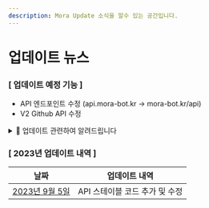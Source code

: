 ```yaml
---
description: Mora Update 소식을 알수 있는 공간입니다.
---
```


# 업데이트 뉴스


### [ 업데이트 예정 기능 ]
- API 엔드포인트 수정 (api.mora-bot.kr -> mora-bot.kr/api)
- V2 Github API 수정

<details>
<summary>📢 업데이트 관련하여 알려드립니다</summary>

- Mora의 업데이트이후 에러가 발생하실 경우 [문의하기](https://docs.mora-bot.kr/help)에서 하실수 있습니다!

- 업데이트 이후 불안정한 현상이 발생한다면 아래 단축키로 캐시 삭제를 시도해 주세요.<br>(※ 윈도우 OS: `Ctrl` + `Shift` + `R` / 맥 OS: `Command` + `Shift` + `R`)

- 캐시 삭제 이후로도 문제가 발생한다면 [Mora 고객센터](https://docs.mora-bot.kr/help)로 즉시 문의해 주세요. 
</details>

### [ 2023년 업데이트 내역 ]
| 날짜 | 업데이트 내역 |
| - | - |
| [2023년 9월 5일](https://docs.mora-bot.kr/updates/230905) | API 스테이블 코드 추가 및 수정 |